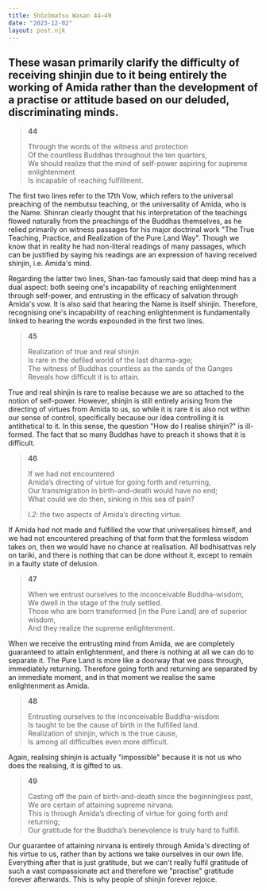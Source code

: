```yaml
---
title: Shōzōmatsu Wasan 44–49
date: "2023-12-02"
layout: post.njk
---
```


These wasan primarily clarify the difficulty of receiving shinjin due to it being entirely the working of Amida rather than the development of a practise or attitude based on our deluded, discriminating minds.
---

> **44**  
>   
> Through the words of the witness and protection  
> Of the countless Buddhas throughout the ten quarters,  
> We should realize that the mind of self-power aspiring for supreme enlightenment  
> Is incapable of reaching fulfillment.  

The first two lines refer to the 17th Vow, which refers to the universal preaching of the nembutsu teaching, or the universality of Amida, who is the Name. Shinran clearly thought that his interpretation of the teachings flowed naturally from the preachings of the Buddhas themselves, as he relied primarily on witness passages for his major doctrinal work "The True Teaching, Practice, and Realization of the Pure Land Way". Though we know that in reality he had non-literal readings of many passages, which can be justified by saying his readings are an expression of having received shinjin, i.e. Amida's mind.

Regarding the latter two lines, Shan-tao famously said that deep mind has a dual aspect: both seeing one's incapability of reaching enlightenment through self-power, and entrusting in the efficacy of salvation through Amida's vow. It is also said that hearing the Name is itself shinjin. Therefore, recognising one's incapability of reaching enlightenment is fundamentally linked to hearing the words expounded in the first two lines.

> **45**  
>   
> Realization of true and real shinjin  
> Is rare in the defiled world of the last dharma-age;  
> The witness of Buddhas countless as the sands of the Ganges  
> Reveals how difficult it is to attain.  

True and real shinjin is rare to realise because we are so attached to the notion of self-power. However, shinjin is still entirely arising from the directing of virtues from Amida to us, so while it is rare it is also not within our sense of control, specifically because our idea controlling it is antithetical to it. In this sense, the question "How do I realise shinjin?" is ill-formed. The fact that so many Buddhas have to preach it shows that it is difficult.

> **46**  
>   
> If we had not encountered  
> Amida’s directing of virtue for going forth and returning,  
> Our transmigration in birth-and-death would have no end;  
> What could we do then, sinking in this sea of pain?  
>   
> *l.2*: the two aspects of Amida’s directing virtue.  

If Amida had not made and fulfilled the vow that universalises himself, and we had not encountered preaching of that form that the formless wisdom takes on, then we would have no chance at realisation. All bodhisattvas rely on tariki, and there is nothing that can be done without it, except to remain in a faulty state of delusion.

> **47**  
>   
> When we entrust ourselves to the inconceivable Buddha-wisdom,  
> We dwell in the stage of the truly settled.  
> Those who are born transformed [in the Pure Land] are of superior wisdom,  
> And they realize the supreme enlightenment.  

When we receive the entrusting mind from Amida, we are completely guaranteed to attain enlightenment, and there is nothing at all we can do to separate it. The Pure Land is more like a doorway that we pass through, immediately returning. Therefore going forth and returning are separated by an immediate moment, and in that moment we realise the same enlightenment as Amida.

> **48**  
>   
> Entrusting ourselves to the inconceivable Buddha-wisdom  
> Is taught to be the cause of birth in the fulfilled land.  
> Realization of shinjin, which is the true cause,  
> Is among all difficulties even more difficult.  

Again, realising shinjin is actually "impossible" because it is not us who does the realising, it is gifted to us.

> **49**  
>   
> Casting off the pain of birth-and-death since the beginningless past,  
> We are certain of attaining supreme nirvana.  
> This is through Amida’s directing of virtue for going forth and returning;  
> Our gratitude for the Buddha’s benevolence is truly hard to fulfill.  

Our guarantee of attaining nirvana is entirely through Amida's directing of his virtue to us, rather than by actions we take ourselves in our own life. Everything after that is just gratitude, but we can't really fulfil gratitude of such a vast compassionate act and therefore we "practise" gratitude forever afterwards. This is why people of shinjin forever rejoice.